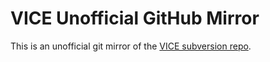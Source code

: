 # VICE Unofficial GitHub Mirror
This is an unofficial git mirror of the [VICE subversion repo](https://sourceforge.net/p/vice-emu/code/HEAD/tree/).

